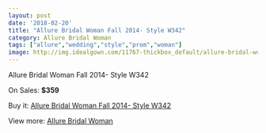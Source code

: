 ```yaml
---
layout: post
date: '2018-02-20'
title: "Allure Bridal Woman Fall 2014- Style W342"
category: Allure Bridal Woman
tags: ["allure","wedding","style","prom","woman"]
image: http://img.idealgown.com/11767-thickbox_default/allure-bridal-woman-fall-2014-style-w342.jpg
---
```

Allure Bridal Woman Fall 2014- Style W342

On Sales: **$359**
<a href="https://www.idealgown.com/en/allure-bridal-woman/4778-allure-bridal-woman-fall-2014-style-w342.html"><amp-img layout="responsive" width="600" height="600" src="//img.idealgown.com/11767-thickbox_default/allure-bridal-woman-fall-2014-style-w342.jpg" alt="Allure Bridal Woman Fall 2014- Style W342 0" /></a>
<a href="https://www.idealgown.com/en/allure-bridal-woman/4778-allure-bridal-woman-fall-2014-style-w342.html"><amp-img layout="responsive" width="600" height="600" src="//img.idealgown.com/11768-thickbox_default/allure-bridal-woman-fall-2014-style-w342.jpg" alt="Allure Bridal Woman Fall 2014- Style W342 1" /></a>

Buy it: [Allure Bridal Woman Fall 2014- Style W342](https://www.idealgown.com/en/allure-bridal-woman/4778-allure-bridal-woman-fall-2014-style-w342.html "Allure Bridal Woman Fall 2014- Style W342")

View more: [Allure Bridal Woman](https://www.idealgown.com/en/59-allure-bridal-woman "Allure Bridal Woman")